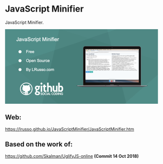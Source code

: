 # JavaScript Minifier

JavaScript Minifier.

![alt screenshot](https://raw.githubusercontent.com/lrusso/JavaScriptMinifier/master/JavaScriptMinifier.png)

## Web:

https://lrusso.github.io/JavaScriptMinifier/JavaScriptMinifier.htm

## Based on the work of:

https://github.com/Skalman/UglifyJS-online **(Commit 14 Oct 2018)**
